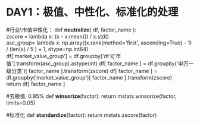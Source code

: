 # DAY1：极值、中性化、标准化的处理

#行业\市值中性化：
def **neutralize**( df, factor_name ):    
    zscore = lambda x: (x - x.mean()) / x.std()    
    asc_group= lambda x: np.array((x.rank(method='first', ascending=True) - 1) / (len(x) / 5 ) + 1,  dtype=np.int64)                                           
    df['market_value_group'] =    df.groupby('dt')['市值'].transform(asc_group).astype(int)
    df[ factor_name ] = df.groupby('申万一级分类')[ factor_name ].transform(zscore)
    df[ factor_name ] = df.groupby('market_value_group')[ factor_name ].transform(zscore)       
    return df[ factor_name ]
    
#去极值, 0.95%
def **winsorize**(factor):
   return mstats.winsorize(factor, limits=0.05)

#标准化
def **standardize**(factor):
    return mstats.zscore(factor)